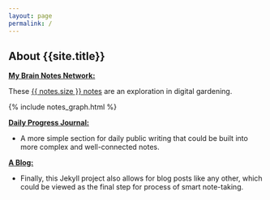 ```yaml
---
layout: page
permalink: /
---
```


## About {{site.title}}


[**My Brain Notes Network:**](/notes)

<div class="grid-element">
    <p>
	    These <a class="internal-link" href="/notes">{{ notes.size }} notes</a> are an exploration in digital gardening.
    </p>
    {% include notes_graph.html %}
</div>

[**Daily Progress Journal:**](/journals)
   - A more simple section for daily public writing that could be built into more complex and well-connected notes.

[**A Blog:**](/posts)
   - Finally, this Jekyll project also allows for blog posts like any other, which could be viewed as the final step for process of smart note-taking.



